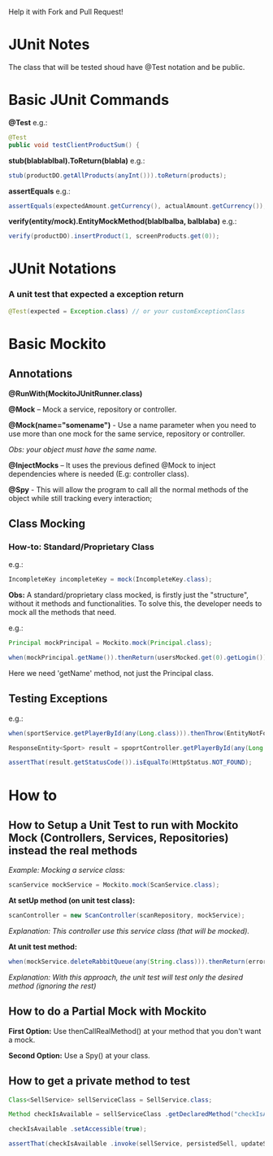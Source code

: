 Help it with Fork and Pull Request!

# JUnit Notes 
The class that will be tested shoud have @Test notation and be public. 

# Basic JUnit Commands 

**@Test**
e.g.:  
```java
@Test 
public void testClientProductSum() { 
```

**stub(blablablbal).ToReturn(blabla)**
e.g.:
```java
stub(productDO.getAllProducts(anyInt())).toReturn(products);  
```

**assertEquals**
e.g.:
```java
assertEquals(expectedAmount.getCurrency(), actualAmount.getCurrency()); 
```

**verify(entity/mock).EntityMockMethod(blablbalba, balblaba)**
e.g.: 
```java
verify(productDO).insertProduct(1, screenProducts.get(0)); 
```

# JUnit Notations 

### A unit test that expected a exception return 
```java
@Test(expected = Exception.class) // or your customExceptionClass 
```

# Basic Mockito 
## Annotations 
**@RunWith(MockitoJUnitRunner.class)**

**@Mock** – Mock a service, repository or controller. 

**@Mock(name="somename")** - Use a name parameter when you need to use more than one mock for the same service, repository or controller. 

_Obs: your object must have the same name._

**@InjectMocks** – It uses the previous defined @Mock to inject dependencies where is needed (E.g: controller class). 

**@Spy** - This will allow the program to call all the normal methods of the object while still tracking every interaction; 

## Class Mocking 

### How-to: Standard/Proprietary Class 
e.g.: 
```java
IncompleteKey incompleteKey = mock(IncompleteKey.class); 
```
**Obs:** A standard/proprietary class mocked, is firstly just the "structure", without it methods and functionalities. To solve this, the developer needs to mock all the methods that need.   

e.g.: 
```java
Principal mockPrincipal = Mockito.mock(Principal.class); 

when(mockPrincipal.getName()).thenReturn(usersMocked.get(0).getLogin()); 
```
Here we need 'getName' method, not just the Principal class. 

## Testing Exceptions 
e.g.: 
```java
when(sportService.getPlayerById(any(Long.class))).thenThrow(EntityNotFoundException.class); 

ResponseEntity<Sport> result = spoprtController.getPlayerById(any(Long.class)); 

assertThat(result.getStatusCode()).isEqualTo(HttpStatus.NOT_FOUND); 
```

# How to

## How to Setup a Unit Test to run with Mockito Mock (Controllers, Services, Repositories) instead the real methods 

_Example: Mocking a service class:_
```java
scanService mockService = Mockito.mock(ScanService.class); 
```

**At setUp method (on unit test class):**
```java
scanController = new ScanController(scanRepository, mockService); 
```
_Explanation: This controller use this service class (that will be mocked)._

**At unit test method:**
```java
when(mockService.deleteRabbitQueue(any(String.class))).thenReturn(error); 
```
_Explanation: With this approach, the unit test will test only the desired method (ignoring the rest)_
 

## How to do a Partial Mock with Mockito 

**First Option:** Use thenCallRealMethod() at your method that you don't want a mock. 

**Second Option:** Use a Spy() at your class. 

## How to get a private method to test 
```java
Class<SellService> sellServiceClass = SellService.class; 

Method checkIsAvailable = sellServiceClass .getDeclaredMethod("checkIsAvailable ", Sell.class, Sell.class); 

checkIsAvailable .setAccessible(true); 

assertThat(checkIsAvailable .invoke(sellService, persistedSell, updateSell)).isEqualTo(true); 
```
